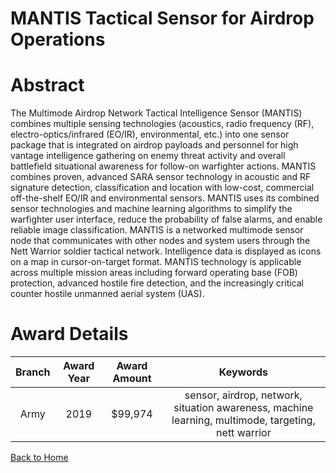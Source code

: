 
MANTIS Tactical Sensor for Airdrop Operations
=============================================

# Abstract


The Multimode Airdrop Network Tactical Intelligence Sensor (MANTIS) combines multiple sensing technologies (acoustics, radio frequency (RF), electro-optics/infrared (EO/IR), environmental, etc.) into one sensor package that is integrated on airdrop payloads and personnel for high vantage intelligence gathering on enemy threat activity and overall battlefield situational awareness for follow-on warfighter actions. MANTIS combines proven, advanced SARA sensor technology in acoustic and RF signature detection, classification and location with low-cost, commercial off-the-shelf EO/IR and environmental sensors. MANTIS uses its combined sensor technologies and machine learning algorithms to simplify the warfighter user interface, reduce the probability of false alarms, and enable reliable image classification. MANTIS is a networked multimode sensor node that communicates with other nodes and system users through the Nett Warrior soldier tactical network. Intelligence data is displayed as icons on a map in cursor-on-target format. MANTIS technology is applicable across multiple mission areas including forward operating base (FOB) protection, advanced hostile fire detection, and the increasingly critical counter hostile unmanned aerial system (UAS).  

# Award Details

|Branch|Award Year|Award Amount|Keywords|
| :---: | :---: | :---: | :---: |
|Army|2019|$99,974|sensor, airdrop, network, situation awareness, machine learning, multimode, targeting, nett warrior|
  
  


[Back to Home](https://github.com/chrischow/dod_sbir_awards/CC/#1033)
